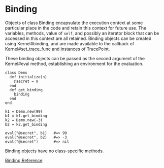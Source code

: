 # Binding

Objects of class Binding encapsulate the execution context at some particular
place in the code and retain this context for future use. The variables,
methods, value of `self`, and possibly an iterator block that can be accessed
in this context are all retained. Binding objects can be created using
Kernel#binding, and are made available to the callback of
Kernel#set_trace_func and instances of TracePoint.

These binding objects can be passed as the second argument of the Kernel#eval
method, establishing an environment for the evaluation.

    class Demo
      def initialize(n)
        @secret = n
      end
      def get_binding
        binding
      end
    end

    k1 = Demo.new(99)
    b1 = k1.get_binding
    k2 = Demo.new(-3)
    b2 = k2.get_binding

    eval("@secret", b1)   #=> 99
    eval("@secret", b2)   #=> -3
    eval("@secret")       #=> nil

Binding objects have no class-specific methods.

[Binding Reference](https://ruby-doc.org/core-2.7.0/Binding.html)
